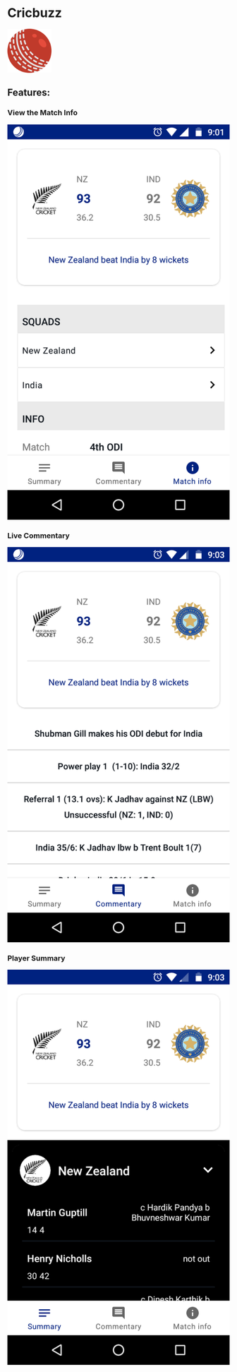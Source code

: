 # Cricbuzz
<img src="https://github.com/iArtificial/cricbuzz/blob/master/ic_cricket.png" width="100">

## Features:

### View the Match Info

<img src="https://github.com/iArtificial/cricbuzz/blob/master/ic_main.png">


### Live Commentary

<img src="https://github.com/iArtificial/cricbuzz/blob/master/ic_commentary.png">

### Player Summary

<img src="https://github.com/iArtificial/cricbuzz/blob/master/ic_player_summary_expanded.png">



